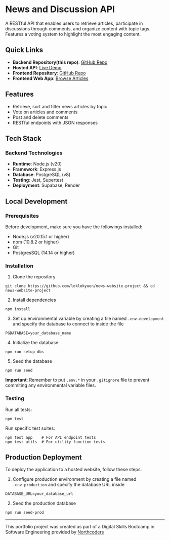 # News and Discussion API 

A RESTful API that enables users to retrieve articles, participate in discussions through comments, and organize content with topic tags. Features a voting system to highlight the most engaging content. 

## Quick Links
- **Backend Repository(this repo)**: [GitHub Repo](https://github.com/loklokyuen/news-website-project) 
- **Hosted API**: [Live Demo](https://news-and-discussion-platform.onrender.com/api)
- **Frontend Repository**: [GitHub Repo](https://github.com/loklokyuen/nc-news)
- **Frontend Web App**: [Browse Articles](https://nextcore-news.netlify.app/articles)

## Features
- Retrieve, sort and filter news articles by topic
- Vote on articles and comments
- Post and delete comments
- RESTful endpoints with JSON responses

## Tech Stack
### Backend Technologies
- **Runtime**: Node.js (v20)
- **Framework**: Express.js
- **Database**: PostgreSQL (v8)
- **Testing**: Jest, Supertest
- **Deployment**: Supabase, Render

## Local Development
### Prerequisites
Before development, make sure you have the followings installed:
- Node.js (v20.15.1 or higher)
- npm (10.8.2 or higher)
- Git
- PostgresSQL (14.14 or higher)

### Installation

1. Clone the repository

```
git clone https://github.com/loklokyuen/news-website-project && cd news-website-project
```
2. Install dependencies
```
npm install
```
3. Set up environmental variable by creating a file named `.env.development` and specify the database to connect to inside the file
```
PGDATABASE=your_database_name
```
4. Initialize the database
```
npm run setup-dbs
```
5. Seed the database
```
npm run seed
```
**Important**: Remember to put `.env.*` in your `.gitignore` file to prevent commiting any environmental variable files.
### Testing
Run all tests:
```
npm test
```
Run specific test suites:
```
npm test app    # For API endpoint tests
npm test utils  # For utility function tests
```


## Production Deployment

To deploy the application to a hosted website, follow these steps:
1. Configure production environment by creating a file named `.env.production` and specify the database URL inside
```
DATABASE_URL=your_database_url
```
2. Seed the production database
```
npm run seed-prod
```


--- 

This portfolio project was created as part of a Digital Skills Bootcamp in Software Engineering provided by [Northcoders](https://northcoders.com/)
